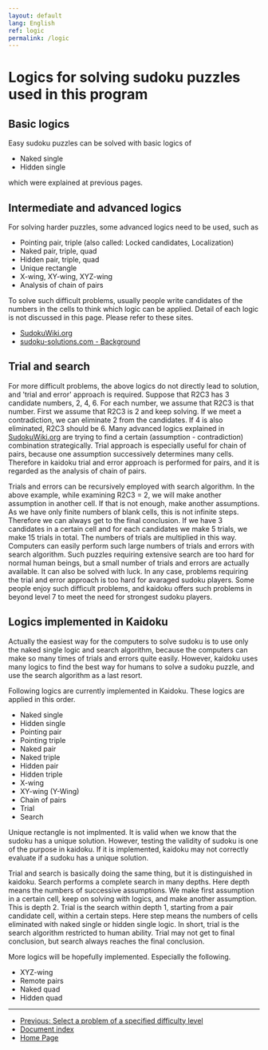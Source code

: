```yaml
---
layout: default
lang: English
ref: logic
permalink: /logic
---
```


# Logics for solving sudoku puzzles used in this program

## Basic logics

Easy sudoku puzzles can be solved with basic logics of

- Naked single
- Hidden single

which were explained at previous pages.

## Intermediate and advanced logics

For solving harder puzzles, some advanced logics need to be used, such as

- Pointing pair, triple (also called: Locked candidates, Localization)
- Naked pair, triple, quad
- Hidden pair, triple, quad
- Unique rectangle
- X-wing, XY-wing, XYZ-wing
- Analysis of chain of pairs

To solve such difficult problems, usually people write candidates of the numbers in the cells to think which logic can be applied. Detail of each logic is not discussed in this page. Please refer to these sites.

- [SudokuWiki.org](http://www.sudokuwiki.org/Strategy_Families)
- [sudoku-solutions.com - Background](http://www.sudoku-solutions.com/index.php?page=background)

## Trial and search

For more difficult problems, the above logics do not directly lead to solution, and 'trial and error' approach is required. Suppose that R2C3 has 3 candidate numbers, 2, 4, 6. For each number, we assume that R2C3 is that number. First we assume that R2C3 is 2 and keep solving. If we meet a contradiction, we can eliminate 2 from the candidates. If 4 is also eliminated, R2C3 should be 6. Many advanced logics explained in  [SudokuWiki.org](http://www.sudokuwiki.org/) are trying to find a certain (assumption - contradiction) combination strategically. Trial approach is especially useful for chain of pairs, because one assumption successively determines many cells. Therefore in kaidoku trial and error approach is performed for pairs, and it is regarded as the analysis of chain of pairs.

Trials and errors can be recursively employed with search algorithm. In the above example, while examining R2C3 = 2, we will make another assumption in another cell. If that is not enough, make another assumptions. As we have only finite numbers of blank cells, this is not infinite steps. Therefore we can always get to the final conclusion. If we have 3 candidates in a certain cell and for each candidates we make 5 trials, we make 15 trials in total. The numbers of trials are multiplied in this way. Computers can easily perform such large numbers of trials and errors with search algorithm. Such puzzles requiring extensive search are too hard for normal human beings, but a small number of trials and errors are actually available. It can also be solved with luck. In any case, problems requiring the trial and error approach is too hard for avaraged sudoku players. Some people enjoy such difficult problems, and kaidoku offers such problems in beyond level 7 to meet the need for strongest sudoku players.

## Logics implemented in Kaidoku

Actually the easiest way for the computers to solve sudoku is to use only the naked single logic and search algorithm, because the computers can make so many times of trials and errors quite easily. However, kaidoku uses many logics to find the best way for humans to solve a sudoku puzzle, and use the search algorithm as a last resort.

Following logics are currently implemented in Kaidoku. These logics are applied in this order.

- Naked single
- Hidden single
- Pointing pair
- Pointing triple
- Naked pair
- Naked triple
- Hidden pair
- Hidden triple
- X-wing
- XY-wing (Y-Wing)
- Chain of pairs
- Trial
- Search

Unique rectangle is not implmented. It is valid when we know that the sudoku has a unique solution. However, testing the validity of sudoku is one of the purpose in kaidoku. If it is implemented, kaidoku may not correctly evaluate if a sudoku has a unique solution.

Trial and search is basically doing the same thing, but it is distinguished in kaidoku. Search performs a complete search in many depths. Here depth means the numbers of successive assumptions. We make first assumption in a certain cell, keep on solving with logics, and make another assumption. This is depth 2. Trial is the search within depth 1, starting from a pair candidate cell, within a certain steps. Here step means the numbers of cells eliminated with naked single or hidden single logic. In short, trial is the search algorithm restricted to human ability. Trial may not get to final conclusion, but search always reaches the final conclusion.

More logics will be hopefully implemented. Especially the following.

- XYZ-wing
- Remote pairs
- Naked quad
- Hidden quad

- - -

- [Previous: Select a problem of a specified difficulty level](./level)
- [Document index](./#document)
- [Home Page](./)
